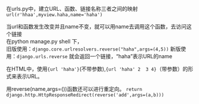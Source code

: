在urls.py中，建立URL、函数、链接名称三者之间的映射  
`url(r'hhaa',myview.haha,name='haha')`

当url和函数发生改变并且name不变，就可以用name去调用这个函数，去访问这个链接  
在python manage.py shell 下，  
旧版使用：`django.core.urlresolvers.reverse("haha",args=(4,5))`
新版使用：`django.urls.reverse`
就会返回一个链接，“haha”表示URL的name  

在HTML中，使用`{url 'haha'}`(不带参数),`{url 'haha' 2  3 4}`（带参数）的形式来表示URL。

用reverse(name,args=())函数还可以进行重定向。
`return django.http.HttpResponseRedirect(reverse('add',args=(a,b)))`

